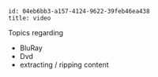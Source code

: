 ```
id: 04eb6bb3-a157-4124-9622-39feb46ea438
title: video
```

Topics regarding

* BluRay
* Dvd
* extracting / ripping content

